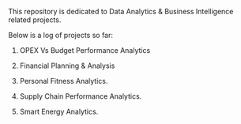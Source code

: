 This repository is dedicated to Data Analytics & Business Intelligence related projects.

Below is a log of projects so far:

1. OPEX Vs Budget Performance Analytics

2. Financial Planning & Analysis

3. Personal Fitness Analytics.

4. Supply Chain Performance Analytics.

5. Smart Energy Analytics.
